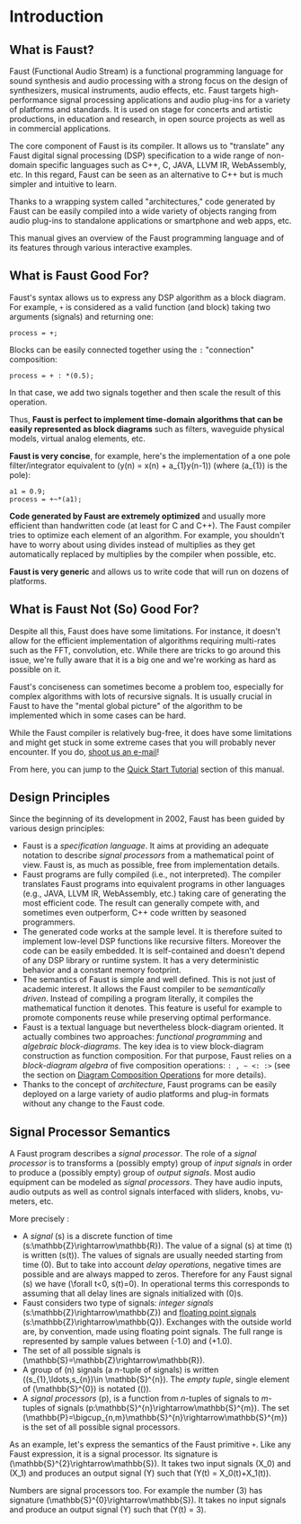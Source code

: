 <!-- doc-begin -->

# Introduction 

## What is Faust?

Faust (Functional Audio Stream) is a functional programming language for sound synthesis and audio processing with a strong focus on the design of synthesizers, musical instruments, audio effects, etc. Faust targets high-performance signal processing applications and audio plug-ins for a variety of platforms and standards. It is used on stage for concerts and artistic productions, in education and research, in open source projects as well as in commercial applications.

The core component of Faust is its compiler. It allows us to "translate" any Faust digital signal processing (DSP) specification to a wide range of non-domain specific languages such as C++, C, JAVA, LLVM IR, WebAssembly, etc. In this regard, Faust can be seen as an alternative to C++ but is much simpler and intuitive to learn. 

Thanks to a wrapping system called "architectures," code generated by Faust can be easily compiled into a wide variety of objects ranging from audio plug-ins to standalone applications or smartphone and web apps, etc.

This manual gives an overview of the Faust programming language and of its features through various interactive examples.

## What is Faust Good For?

Faust's syntax allows us to express any DSP algorithm as a block diagram. For example, `+` is considered as a valid function (and block) taking two arguments (signals) and returning one:

<!-- faust-run -->
```
process = +;
```
<!-- /faust-run -->

Blocks can be easily connected together using the `:` "connection" composition:

<!-- faust-run -->
```
process = + : *(0.5);
```
<!-- /faust-run -->

In that case, we add two signals together and then scale the result of this operation.

Thus, **Faust is perfect to implement time-domain algorithms that can be easily represented as block diagrams** such as filters, waveguide physical models, virtual analog elements, etc.

**Faust is very concise**, for example, here's the implementation of a one pole filter/integrator equivalent to \(y(n) = x(n) + a_{1}y(n-1)\) (where \(a_{1}\) is the pole):

<!-- faust-run -->
```
a1 = 0.9;
process = +~*(a1);
```
<!-- /faust-run -->

**Code generated by Faust are extremely optimized** and usually more efficient than handwritten code (at least for C and C++). The Faust compiler tries to optimize each element of an algorithm. For example, you shouldn't have to worry about using divides instead of multiplies as they get automatically replaced by multiplies by the compiler when possible, etc.

**Faust is very generic** and allows us to write code that will run on dozens of platforms.

<!-- If we stick to this, we should also talk about the web capabilities: in
other words be a bit more specific here. -->

## What is Faust Not (So) Good For?

Despite all this, Faust does have some limitations. For instance, it doesn't allow for the efficient implementation of algorithms requiring multi-rates such as the FFT, convolution, etc. While there are tricks to go around this issue, we're fully aware that it is a big one and we're working as hard as possible on it.

Faust's conciseness can sometimes become a problem too, especially for complex algorithms with lots of recursive signals. It is usually crucial in Faust to have the "mental global picture" of the algorithm to be implemented which in some cases can be hard.

While the Faust compiler is relatively bug-free, it does have some limitations and might get stuck in some extreme cases that you will probably never encounter. If you do, [shoot us an e-mail](mailto:research@grame.fr)!

From here, you can jump to the [Quick Start Tutorial](quick-start.md) section of this manual.

## Design Principles

Since the beginning of its development in 2002, Faust has been guided by various design principles:

* Faust is a *specification language*. It aims at providing an adequate notation to describe *signal processors* from a mathematical point of view. Faust is, as much as possible, free from implementation details. 
* Faust programs are fully compiled (i.e., not interpreted). The compiler translates Faust programs into equivalent programs in other languages (e.g., JAVA, LLVM IR, WebAssembly, etc.) taking care of generating the most efficient code. The result can generally compete with, and sometimes even outperform, C++ code written by seasoned programmers. 
* The generated code works at the sample level. It is therefore suited to implement low-level DSP functions like recursive filters. Moreover the code can be easily embedded. It is self-contained and doesn't depend of any DSP library or runtime system. It has a very deterministic behavior and a constant memory footprint. 
* The semantics of Faust is simple and well defined. This is not just of academic interest. It allows the Faust compiler to be *semantically driven*. Instead of compiling a program literally, it compiles the mathematical function it denotes. This feature is useful for example to promote components reuse while preserving optimal performance.  
* Faust is a textual language but nevertheless block-diagram oriented. It actually combines two approaches: *functional programming* and *algebraic block-diagrams*. The key idea is to view block-diagram construction as function composition. For that purpose, Faust relies on a *block-diagram algebra* of five composition operations: `: , ~ <: :>` (see the section on [Diagram Composition Operations](syntax.md#diagram-composition-operations) for more details).
* Thanks to the concept of *architecture*, Faust programs can be easily deployed on a large variety of audio platforms and plug-in formats without any change to the Faust code.

## Signal Processor Semantics

A Faust program describes a *signal processor*. The role of a *signal processor* is to transforms a (possibly empty) group of *input signals* in order to produce a (possibly empty) group of *output signals*. Most audio equipment can be modeled as *signal processors*. They have audio inputs, audio outputs as well as control signals interfaced with sliders, knobs, vu-meters, etc. 

More precisely :

* A *signal* \(s\) is a discrete function of time \(s:\mathbb{Z}\rightarrow\mathbb{R}\). The value of a signal \(s\) at time \(t\) is written \(s(t)\). The values of signals are usually needed starting from time \(0\). But to take into account *delay operations*, negative times are possible and are always mapped to zeros. Therefore for any Faust signal \(s\) we have \(\forall t<0, s(t)=0\). In operational terms this corresponds to assuming that all delay lines are signals initialized with \(0\)s. 
* Faust considers two type of signals: *integer signals* \(s:\mathbb{Z}\rightarrow\mathbb{Z}\) and [floating point signals](https://en.wikipedia.org/wiki/Floating-point_arithmetic) \(s:\mathbb{Z}\rightarrow\mathbb{Q}\). Exchanges with the outside world are, by convention, made using floating point signals. The full range is represented by sample values between \(-1.0\) and \(+1.0\).
* The set of all possible signals is \(\mathbb{S}=\mathbb{Z}\rightarrow\mathbb{R}\).
* A group of \(n\) signals (a *n*-tuple of signals) is written \((s_{1},\ldots,s_{n})\in \mathbb{S}^{n}\). The *empty tuple*, single element of \(\mathbb{S}^{0}\) is notated \(()\).
* A *signal processors* \(p\), is a function from *n*-tuples of signals to *m*-tuples of signals \(p:\mathbb{S}^{n}\rightarrow\mathbb{S}^{m}\). The set \(\mathbb{P}=\bigcup_{n,m}\mathbb{S}^{n}\rightarrow\mathbb{S}^{m}\) is the set of all possible signal processors.

As an example, let's express the semantics of the Faust primitive `+`. Like any Faust expression, it is a signal processor. Its signature is \(\mathbb{S}^{2}\rightarrow\mathbb{S}\). It takes two input signals \(X_0\) and \(X_1\) and produces an output signal \(Y\) such that \(Y(t) = X_0(t)+X_1(t)\). 

Numbers are signal processors too. For example the number \(3\) has signature \(\mathbb{S}^{0}\rightarrow\mathbb{S}\). It takes no input signals and produce an output signal \(Y\) such that \(Y(t) = 3\). 
